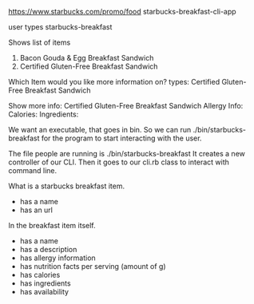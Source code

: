 https://www.starbucks.com/promo/food
starbucks-breakfast-cli-app

user types starbucks-breakfast

Shows list of items
1. Bacon Gouda & Egg Breakfast Sandwich
2. Certified Gluten-Free Breakfast Sandwich

Which Item would you like more information on?
types: Certified Gluten-Free Breakfast Sandwich

Show more info:
Certified Gluten-Free Breakfast Sandwich
Allergy Info:
Calories:
Ingredients:


We want an executable, that goes in bin.
So we can run ./bin/starbucks-breakfast for the program to start interacting with the user. 

The file people are running is ./bin/starbucks-breakfast
It creates a new controller of our CLI. Then it goes to our cli.rb class to interact with command line. 


What is a starbucks breakfast item. 
- has a name
- has an url

In the breakfast item itself.
- has a name
- has a description
- has allergy information
- has nutrition facts per serving (amount of g)
- has calories
- has ingredients
- has availability


